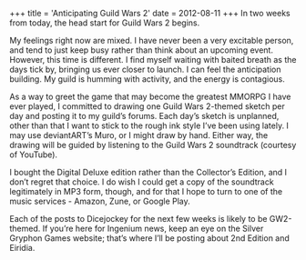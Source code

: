 +++
title = 'Anticipating Guild Wars 2'
date = 2012-08-11
+++
In two weeks from today, the head start for Guild Wars 2 begins.

My feelings right now are mixed. I have never been a very excitable person, and tend to just keep busy rather than think about an upcoming event. However, this time is different. I find myself waiting with baited breath as the days tick by, bringing us ever closer to launch. I can feel the anticipation building. My guild is humming with activity, and the energy is contagious.

As a way to greet the game that may become the greatest MMORPG I have ever played, I committed to drawing one Guild Wars 2-themed sketch per day and posting it to my guild’s forums. Each day’s sketch is unplanned, other than that I want to stick to the rough ink style I’ve been using lately. I may use deviantART’s Muro, or I might draw by hand. Either way, the drawing will be guided by listening to the Guild Wars 2 soundtrack (courtesy of YouTube).

I bought the Digital Deluxe edition rather than the Collector’s Edition, and I don’t regret that choice. I do wish I could get a copy of the soundtrack legitimately in MP3 form, though, and for that I hope to turn to one of the music services - Amazon, Zune, or Google Play.

Each of the posts to Dicejockey for the next few weeks is likely to be GW2-themed. If you’re here for Ingenium news, keep an eye on the Silver Gryphon Games website; that’s where I’ll be posting about 2nd Edition and Eiridia.